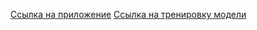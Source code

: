 [Ссылка на приложение](https://dlsfinal-v3rs6zfqf3m.streamlit.app/)
[Ссылка на тренировку модели](https://www.kaggle.com/code/leonidkhodosevich/finalproject-cyclegan)